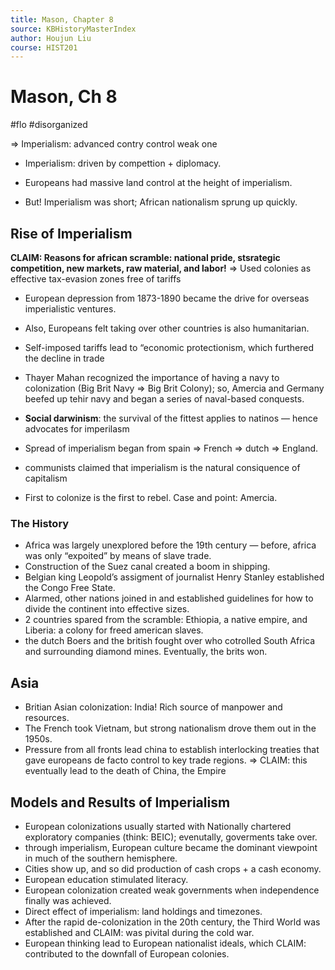 ```yaml
---
title: Mason, Chapter 8
source: KBHistoryMasterIndex
author: Houjun Liu
course: HIST201
---
```


# Mason, Ch 8
#flo #disorganized 

=> Imperialism: advanced contry control weak one

* Imperialism: driven by compettion + diplomacy.

* Europeans had massive land control at the height of imperialism.
* But! Imperialism was short; African nationalism sprung up quickly.

## Rise of Imperialism

**CLAIM: Reasons for african scramble: national pride, stsrategic competition, new markets, raw material, and labor!** => Used colonies as effective tax-evasion zones free of tariffs

* European depression from 1873-1890 became the drive for overseas imperialistic ventures.
* Also, Europeans felt taking over other countries is also humanitarian.
* Self-imposed tariffs lead to “economic protectionism, which furthered the decline in trade
* Thayer Mahan recognized the importance of having a navy to colonization (Big Brit Navy => Big Brit Colony); so, Amercia and Germany beefed up tehir navy and began a series of naval-based conquests.

* **Social darwinism**: the survival of the fittest applies to natinos — hence advocates for imperilasm

* Spread of imperialism began from spain => French => dutch => England.
* communists claimed that imperialism is the natural consiquence of capitalism
* First to colonize is the first to rebel. Case and point: Amercia.

### The History
* Africa was largely unexplored before the 19th century — before, africa was only “expoited” by means of slave trade.
* Construction of the Suez canal created a boom in shipping.
* Belgian king Leopold’s assigment of journalist Henry Stanley established the Congo Free State.
* Alarmed, other nations joined in and established guidelines for how to divide the continent into effective sizes.
* 2 countries spared from the scramble: Ethiopia, a native empire, and Liberia: a colony for freed american slaves.
* the dutch Boers and the british fought over who cotrolled South Africa and surrounding diamond mines. Eventually, the brits won.

## Asia 
* Britian Asian colonization: India! Rich source of manpower and resources.
* The French took Vietnam, but strong nationalism drove them out in the 1950s.
* Pressure from all fronts lead china to establish interlocking treaties that gave europeans de facto control to key trade regions. => CLAIM: this eventually lead to the death of China, the Empire

## Models and Results of Imperialism
* European colonizations usually started with Nationally chartered exploratory companies (think: BEIC); evenutally, goverments take over.
* through imperialism, European culture became the dominant viewpoint in much of the southern hemisphere.
* Cities show up, and so did production of cash crops + a cash economy.
* European education stimulated literacy.
* European colonization created weak governments when independence finally was achieved.
* Direct effect of imperialism: land holdings and timezones.
* After the rapid de-colonization in the 20th century, the Third World was established and CLAIM: was pivital during the cold war.
* European thinking lead to European nationalist ideals, which CLAIM: contributed to the downfall of European colonies.

